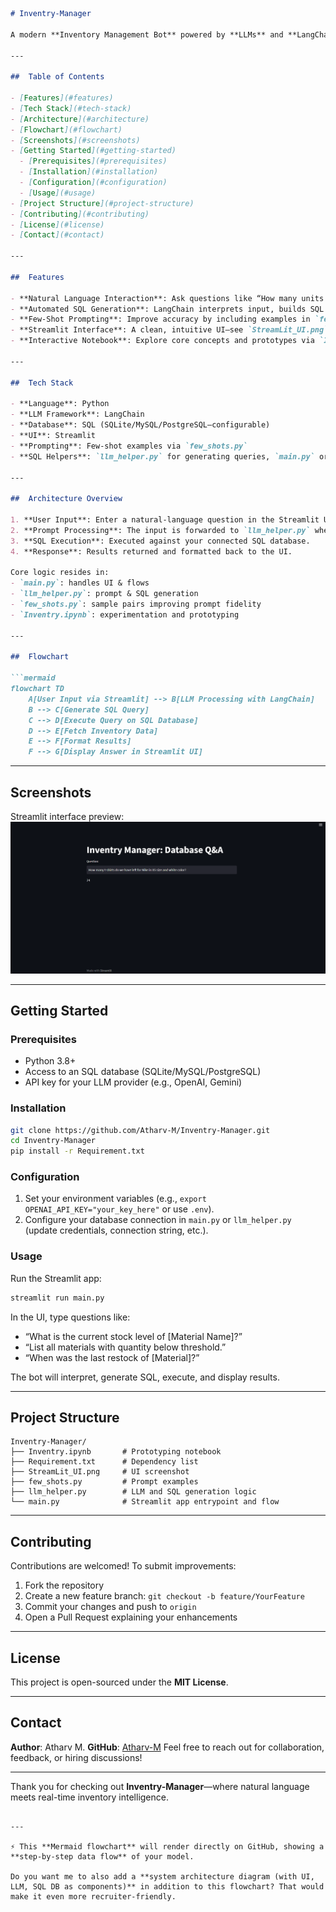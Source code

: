 

````markdown
# Inventry-Manager

A modern **Inventory Management Bot** powered by **LLMs** and **LangChain**, connected to an SQL database. Leveraging natural language, this system dynamically generates SQL queries to retrieve inventory insights and answers. Built with Python and Streamlit for a seamless developer experience.

---

##  Table of Contents

- [Features](#features)  
- [Tech Stack](#tech-stack)  
- [Architecture](#architecture)  
- [Flowchart](#flowchart)  
- [Screenshots](#screenshots)  
- [Getting Started](#getting-started)  
  - [Prerequisites](#prerequisites)  
  - [Installation](#installation)  
  - [Configuration](#configuration)  
  - [Usage](#usage)  
- [Project Structure](#project-structure)  
- [Contributing](#contributing)  
- [License](#license)  
- [Contact](#contact)

---

##  Features

- **Natural Language Interaction**: Ask questions like “How many units of material X are available?”  
- **Automated SQL Generation**: LangChain interprets input, builds SQL queries, and executes them on your database.  
- **Few-Shot Prompting**: Improve accuracy by including examples in `few_shots.py`.  
- **Streamlit Interface**: A clean, intuitive UI—see `StreamLit_UI.png` in the repo.  
- **Interactive Notebook**: Explore core concepts and prototypes via `Inventry.ipynb`.

---

##  Tech Stack

- **Language**: Python  
- **LLM Framework**: LangChain  
- **Database**: SQL (SQLite/MySQL/PostgreSQL—configurable)  
- **UI**: Streamlit  
- **Prompting**: Few-shot examples via `few_shots.py`  
- **SQL Helpers**: `llm_helper.py` for generating queries, `main.py` orchestrates logic  

---

##  Architecture Overview

1. **User Input**: Enter a natural-language question in the Streamlit UI.  
2. **Prompt Processing**: The input is forwarded to `llm_helper.py` where LangChain generates an SQL query.  
3. **SQL Execution**: Executed against your connected SQL database.  
4. **Response**: Results returned and formatted back to the UI.

Core logic resides in:
- `main.py`: handles UI & flows  
- `llm_helper.py`: prompt & SQL generation  
- `few_shots.py`: sample pairs improving prompt fidelity  
- `Inventry.ipynb`: experimentation and prototyping  

---

##  Flowchart

```mermaid
flowchart TD
    A[User Input via Streamlit] --> B[LLM Processing with LangChain]
    B --> C[Generate SQL Query]
    C --> D[Execute Query on SQL Database]
    D --> E[Fetch Inventory Data]
    E --> F[Format Results]
    F --> G[Display Answer in Streamlit UI]
````

---

## Screenshots

Streamlit interface preview:
![Streamlit UI](StreamLit_UI.png)

---

## Getting Started

### Prerequisites

* Python 3.8+
* Access to an SQL database (SQLite/MySQL/PostgreSQL)
* API key for your LLM provider (e.g., OpenAI, Gemini)

### Installation

```bash
git clone https://github.com/Atharv-M/Inventry-Manager.git
cd Inventry-Manager
pip install -r Requirement.txt
```

### Configuration

1. Set your environment variables (e.g., `export OPENAI_API_KEY="your_key_here"` or use `.env`).
2. Configure your database connection in `main.py` or `llm_helper.py` (update credentials, connection string, etc.).

### Usage

Run the Streamlit app:

```bash
streamlit run main.py
```

In the UI, type questions like:

* “What is the current stock level of \[Material Name]?”
* “List all materials with quantity below threshold.”
* “When was the last restock of \[Material]?”

The bot will interpret, generate SQL, execute, and display results.

---

## Project Structure

```
Inventry-Manager/
├── Inventry.ipynb       # Prototyping notebook
├── Requirement.txt      # Dependency list
├── StreamLit_UI.png     # UI screenshot
├── few_shots.py         # Prompt examples
├── llm_helper.py        # LLM and SQL generation logic
└── main.py              # Streamlit app entrypoint and flow
```

---

## Contributing

Contributions are welcomed! To submit improvements:

1. Fork the repository
2. Create a new feature branch: `git checkout -b feature/YourFeature`
3. Commit your changes and push to `origin`
4. Open a Pull Request explaining your enhancements

---

## License

This project is open-sourced under the **MIT License**.

---

## Contact

**Author**: Atharv M.
**GitHub**: [Atharv-M](https://github.com/Atharv-M)
Feel free to reach out for collaboration, feedback, or hiring discussions!

---

Thank you for checking out **Inventry-Manager**—where natural language meets real-time inventory intelligence.

```

---

⚡ This **Mermaid flowchart** will render directly on GitHub, showing a **step-by-step data flow** of your model.  

Do you want me to also add a **system architecture diagram (with UI, LLM, SQL DB as components)** in addition to this flowchart? That would make it even more recruiter-friendly.
```
